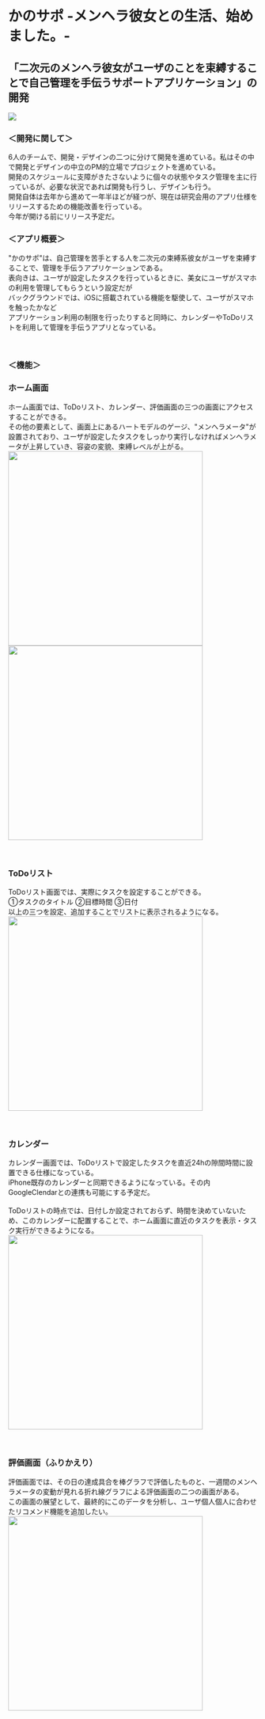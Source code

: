 # かのサポ -メンヘラ彼女との生活、始めました。-
## 「二次元のメンヘラ彼女がユーザのことを束縛することで自己管理を手伝うサポートアプリケーション」の開発

<img src="https://github.com/chestnutman/WatashiPortfolio/blob/master/menhera_pic01.png">

### ＜開発に関して＞
6人のチームで、開発・デザインの二つに分けて開発を進めている。私はその中で開発とデザインの中立のPM的立場でプロジェクトを進めている。<br>
開発のスケジュールに支障がきたさないように個々の状態やタスク管理を主に行っているが、必要な状況であれば開発も行うし、デザインも行う。<br>
開発自体は去年から進めて一年半ほどが経つが、現在は研究会用のアプリ仕様をリリースするための機能改善を行っている。<br>
今年が開ける前にリリース予定だ。<br>

### ＜アプリ概要＞
"かのサポ"は、自己管理を苦手とする人を二次元の束縛系彼女がユーザを束縛することで、管理を手伝うアプリケーションである。<br>
表向きは、ユーザが設定したタスクを行っているときに、美女にユーザがスマホの利用を管理してもらうという設定だが<br>
バックグラウンドでは、iOSに搭載されている機能を駆使して、ユーザがスマホを触ったかなど<br>
アプリケーション利用の制限を行ったりすると同時に、カレンダーやToDoリストを利用して管理を手伝うアプリとなっている。<br>

<br>

### ＜機能＞
### ホーム画面　
ホーム画面では、ToDoリスト、カレンダー、評価画面の三つの画面にアクセスすることができる。<br>
その他の要素として、画面上にあるハートモデルのゲージ、"メンヘラメータ"が設置されており、ユーザが設定したタスクをしっかり実行しなければメンヘラメータが上昇していき、容姿の変貌、束縛レベルが上がる。<br>
<img src="https://github.com/chestnutman/WatashiPortfolio/blob/master/Kanosapo_Portfolio/menehra_pic02.png" width="393" hight="684" ><img src="https://github.com/chestnutman/WatashiPortfolio/blob/master/Kanosapo_Portfolio/menhera_pic03.png" width="393" hight="684">

<br>

### ToDoリスト
ToDoリスト画面では、実際にタスクを設定することができる。<br>
①タスクのタイトル ②目標時間 ③日付<br>
以上の三つを設定、追加することでリストに表示されるようになる。<br>
<img src="https://github.com/chestnutman/WatashiPortfolio/blob/master/Kanosapo_Portfolio/menhera_pic05.png" width="393" hight="684">

<br>

### カレンダー
カレンダー画面では、ToDoリストで設定したタスクを直近24hの隙間時間に設置できる仕様になっている。<br>
iPhone既存のカレンダーと同期できるようになっている。その内GoogleClendarとの連携も可能にする予定だ。<br>
<br>
ToDoリストの時点では、日付しか設定されておらず、時間を決めていないため、このカレンダーに配置することで、ホーム画面に直近のタスクを表示・タスク実行ができるようになる。<br>
<img src="https://github.com/chestnutman/WatashiPortfolio/blob/master/Kanosapo_Portfolio/menhera_pic04.png" width="393" hight="684">

<br>

### 評価画面（ふりかえり）
評価画面では、その日の達成具合を棒グラフで評価したものと、一週間のメンヘラメータの変動が見れる折れ線グラフによる評価画面の二つの画面がある。<br>
この画面の展望として、最終的にこのデータを分析し、ユーザ個人個人に合わせたリコメンド機能を追加したい。<br>
<img src="https://github.com/chestnutman/WatashiPortfolio/blob/master/Kanosapo_Portfolio/menhera_pic07.png" width="393" hight="684">
